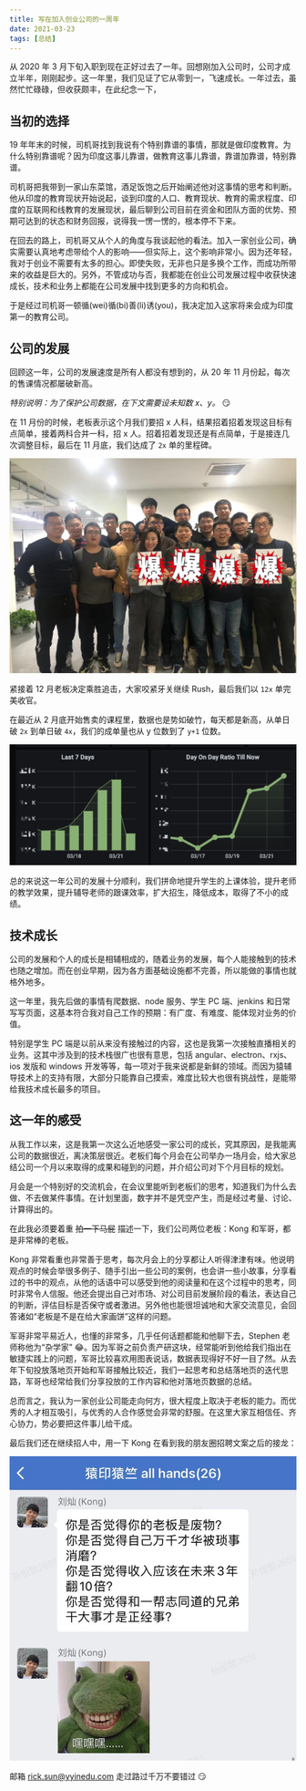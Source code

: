 ```yaml
---
title: 写在加入创业公司的一周年
date: 2021-03-23
tags: [总结]
---
```


从 2020 年 3 月下旬入职到现在正好过去了一年。回想刚加入公司时，公司才成立半年，刚刚起步。这一年里，我们见证了它从零到一，飞速成长。一年过去，虽然忙忙碌碌，但收获颇丰，在此纪念一下，

## 当初的选择

19 年年末的时候，司机哥找到我说有个特别靠谱的事情，那就是做印度教育。为什么特别靠谱呢？因为印度这事儿靠谱，做教育这事儿靠谱，靠谱加靠谱，特别靠谱。

司机哥把我带到一家山东菜馆，酒足饭饱之后开始阐述他对这事情的思考和判断。他从印度的教育现状开始说起，谈到印度的人口、教育现状、教育的需求程度、印度的互联网和线教育的发展现状，最后聊到公司目前在资金和团队方面的优势、预期可达到的状态和财务回报，说得我一愣一愣的，根本停不下来。

在回去的路上，司机哥又从个人的角度与我谈起他的看法。加入一家创业公司，确实需要认真地考虑带给个人的影响——但实际上，这个影响非常小。因为还年轻，我对于创业不需要有太多的担心。即使失败，无非也只是多换个工作，而成功所带来的收益是巨大的。另外，不管成功与否，我都能在创业公司发展过程中收获快速成长，技术和业务上都能在公司发展中找到更多的方向和机会。

于是经过司机哥一顿循(wei)循(bi)善(li)诱(you)，我决定加入这家将来会成为印度第一的教育公司。

## 公司的发展

回顾这一年，公司的发展速度是所有人都没有想到的，从 20 年 11 月份起，每次的售课情况都屡破新高。

*特别说明：为了保护公司数据，在下文需要设未知数 x、y。* 😏

在 11 月份的时候，老板表示这个月我们要招 x 人科，结果招着招着发现这目标有点简单，接着两科合并一科，招 x 人。招着招着发现还是有点简单，于是接连几次调整目标，最后在 11 月底，我们达成了 `2x` 单的里程碑。

![2x 单达成](./assets/2x.jpg)

紧接着 12 月老板决定乘胜追击，大家咬紧牙关继续 Rush，最后我们以 `12x` 单完美收官。

在最近从 2 月底开始售卖的课程里，数据也是势如破竹，每天都是新高，从单日破 `2x` 到单日破 `4x`，我们的成单量也从 y 位数到了 `y+1` 位数。

![More and more!](./assets/more-and-more.png)

总的来说这一年公司的发展十分顺利，我们拼命地提升学生的上课体验，提升老师的教学效果，提升辅导老师的跟课效率，扩大招生，降低成本，取得了不小的成绩。

## 技术成长

公司的发展和个人的成长是相辅相成的，随着业务的发展，每个人能接触到的技术也随之增加。而在创业早期，因为各方面基础设施都不完善，所以能做的事情也就格外地多。

这一年里，我先后做的事情有爬数据、node 服务、学生 PC 端、jenkins 和日常写写页面，这基本符合我对自己工作的预期：有广度、有难度、能体现对业务的价值。

特别是学生 PC 端是以前从来没有接触过的内容，这也是我第一次接触直播相关的业务。这其中涉及到的技术栈很广也很有意思，包括 angular、electron、rxjs、ios 发版和 windows 开发等等，每一项对于我来说都是新鲜的领域。而因为猿辅导技术上的支持有限，大部分只能靠自己摸索，难度比较大也很有挑战性，是能带给我技术成长最多的项目。

## 这一年的感受

从我工作以来，这是我第一次这么近地感受一家公司的成长，究其原因，是我能离公司的数据很近，离决策层很近。老板们每个月会在公司举办一场月会，给大家总结公司一个月以来取得的成果和碰到的问题，并介绍公司对下个月目标的规划。

月会是一个特别好的交流机会，在会议里能听到老板们的思考，知道我们为什么去做、不去做某件事情。在计划里面，数字并不是凭空产生，而是经过考量、讨论、计算得出的。

在此我必须要着重 ~~拍一下马屁~~ 描述一下，我们公司两位老板：Kong 和军哥，都是非常棒的老板。

Kong 非常看重也非常善于思考，每次月会上的分享都让人听得津津有味。他说明观点的时候会举很多例子、随手引出一些公司的案例，也会讲一些小故事，分享看过的书中的观点，从他的话语中可以感受到他的阅读量和在这个过程中的思考，同时非常令人信服。他还会提出自己对市场、对公司目前发展阶段的看法，表达自己的判断，评估目标是否保守或者激进。另外他也能很坦诚地和大家交流意见，会回答诸如“老板是不是在给大家画饼”这样的问题。

军哥非常平易近人，也懂的非常多，几乎任何话题都能和他聊下去，Stephen 老师称他为“杂学家” 😂。因为军哥之前负责产研这块，经常能听到他给我们指出在敏捷实践上的问题，军哥比较喜欢用图表说话，数据表现得好不好一目了然。从去年下旬投放落地页开始和军哥接触比较近，我们一起思考和总结落地页的迭代思路，军哥也经常给我们分享投放的工作内容和他对落地页数据的总结。

总而言之，我认为一家创业公司能走向何方，很大程度上取决于老板的能力。而优秀的人才相互吸引，与优秀的人合作感觉会非常的舒服。在这里大家互相信任、齐心协力，势必要把这件事儿给干成。

最后我们还在继续招人中，用一下 Kong 在看到我的朋友圈招聘文案之后的接龙：

![](./assets/kong.jpg)

邮箱 [rick.sun@yyinedu.com](mailto:rick.sun@yyinedu.com) 走过路过千万不要错过 😏
